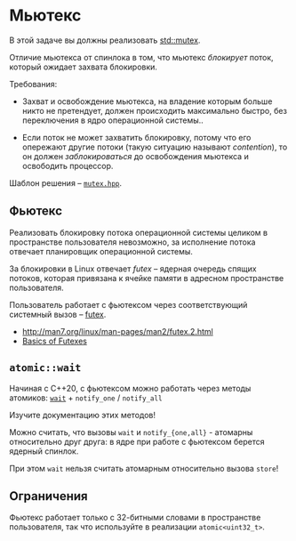 # Мьютекс

В этой задаче вы должны реализовать [std::mutex](https://ru.cppreference.com/w/cpp/thread/mutex). 

Отличие мьютекса от спинлока в том, что мьютекс _блокирует_ поток, который ожидает захвата блокировки.

Требования:

* Захват и освобождение мьютекса, на владение которым больше никто не претендует, должен происходить максимально быстро, без переключения в ядро операционной системы..

* Если поток не может захватить блокировку, потому что его опережают другие потоки (такую ситуацию называют _contention_), то он должен _заблокироваться_ до освобождения мьютекса и освободить процессор.

Шаблон решения – [`mutex.hpp`](mutex.hpp).

## Фьютекс

Реализовать блокировку потока операционной системы целиком в пространстве пользователя невозможно, за исполнение потока отвечает планировщик операционной системы.

За блокировки в Linux отвечает _futex_ – ядерная очередь спящих потоков, которая привязана к ячейке памяти в адресном пространстве пользователя. 

Пользователь работает с фьютексом через соответствующий системный вызов – [futex](http://man7.org/linux/man-pages/man2/futex.2.html). 

- http://man7.org/linux/man-pages/man2/futex.2.html
- [Basics of Futexes](https://eli.thegreenplace.net/2018/basics-of-futexes/)

## `atomic::wait`

Начиная с С++20, с фьютексом можно работать через методы атомиков: [`wait`](https://en.cppreference.com/w/cpp/atomic/atomic/wait) + `notify_one` / `notify_all`

Изучите документацию этих методов!

Можно считать, что вызовы `wait` и `notify_{one,all}` - атомарны относительно друг друга: в ядре при работе с фьютексом берется ядерный спинлок.

При этом `wait` нельзя считать атомарным относительно вызова `store`!

## Ограничения

Фьютекс работает только с 32-битными словами в пространстве пользователя, так что используйте в реализации `atomic<uint32_t>`.
